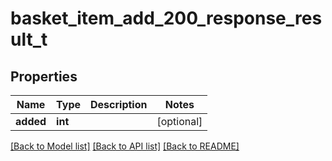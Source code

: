 # basket_item_add_200_response_result_t

## Properties
Name | Type | Description | Notes
------------ | ------------- | ------------- | -------------
**added** | **int** |  | [optional] 

[[Back to Model list]](../README.md#documentation-for-models) [[Back to API list]](../README.md#documentation-for-api-endpoints) [[Back to README]](../README.md)


